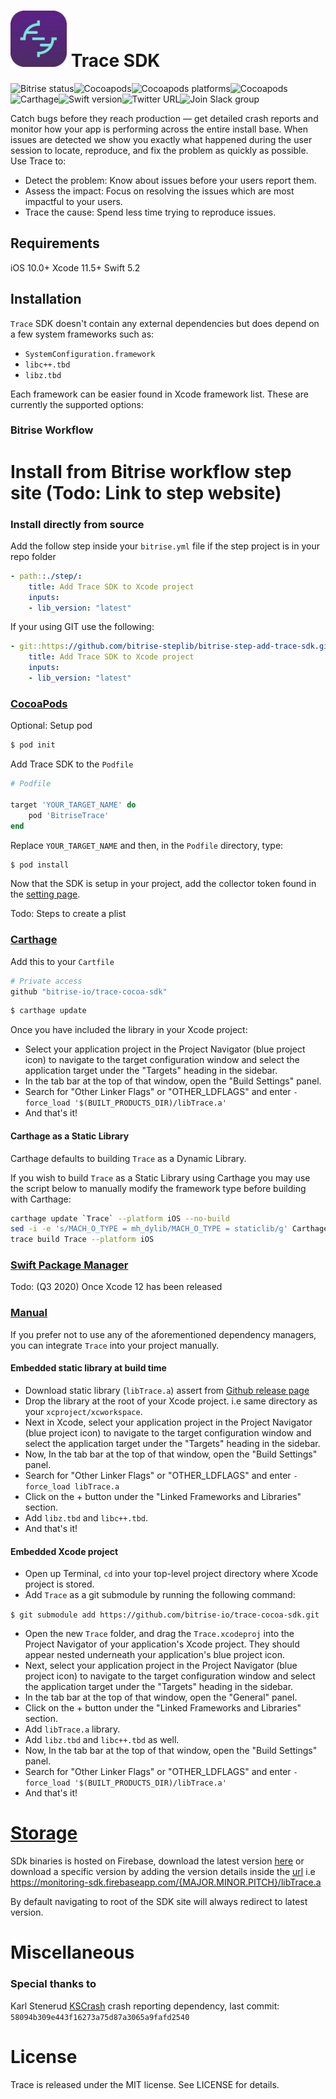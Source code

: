 # <img src="assets/logo.jpeg"  width="90" height="90">  Trace SDK
![Bitrise status](https://app.bitrise.io/app/fa31931683b0dd17.svg?token=MpCmFyjh7KE7W785Tb3Keg)![Cocoapods](https://img.shields.io/cocoapods/v/BitriseTrace)![Cocoapods platforms](https://img.shields.io/cocoapods/p/BitriseTrace)![Cocoapods](https://img.shields.io/cocoapods/l/BitriseTrace)![Carthage](https://img.shields.io/badge/Carthage-compatible-brightgreen)![Swift version](https://img.shields.io/badge/Swift-5.2.4-red)![Twitter URL](https://img.shields.io/twitter/url?style=social&url=https%3A%2F%2Ftwitter.com%2Fbitrise)![Join Slack group](https://img.shields.io/badge/Chat-Slack-blue?link=https://chat.bitrise.io/)

Catch bugs before they reach production — get detailed crash reports and monitor how your app is performing across the entire install base. When issues are detected we show you exactly what happened during the user session to locate, reproduce, and fix the problem as quickly as possible.
Use Trace to:
- Detect the problem: Know about issues before your users report them.
- Assess the impact: Focus on resolving the issues which are most impactful to your users.
- Trace the cause: Spend less time trying to reproduce issues.

## Requirements

iOS 10.0+ 
Xcode 11.5+
Swift 5.2


## Installation

`Trace` SDK doesn't contain any external dependencies but does depend on a few system frameworks such as:      
* `SystemConfiguration.framework`
* `libc++.tbd`
* `libz.tbd`

Each framework can be easier found in Xcode framework list. These are currently the supported options:

### Bitrise Workflow

# Install from Bitrise workflow step site (Todo: Link to step website)

### Install directly from source

Add the follow step inside your `bitrise.yml` file if the step project is in your repo folder

```yml
- path::./step/:
    title: Add Trace SDK to Xcode project
    inputs:
    - lib_version: "latest"
```

If your using GIT use the following:
```yml
- git::https://github.com/bitrise-steplib/bitrise-step-add-trace-sdk.git@master:
    title: Add Trace SDK to Xcode project
    inputs:
    - lib_version: "latest"
```

### [CocoaPods](https://guides.cocoapods.org/using/using-cocoapods.html)
Optional: Setup pod
```bash
$ pod init
```

Add Trace SDK to the `Podfile`
```ruby
# Podfile

target 'YOUR_TARGET_NAME' do
    pod 'BitriseTrace'
end
```

Replace `YOUR_TARGET_NAME` and then, in the `Podfile` directory, type:

```bash
$ pod install
```

Now that the SDK is setup in your project, add the collector token found in the [setting page](https://trace.bitrise.io/settings).

Todo: Steps to create a plist


### [Carthage](https://github.com/Carthage/Carthage)

Add this to your `Cartfile`

```ruby
# Private access 
github "bitrise-io/trace-cocoa-sdk"
```

```bash
$ carthage update
```
Once you have included the library in your Xcode project:
* Select your application project in the Project Navigator (blue project icon) to navigate to the target configuration window and select the application target under the "Targets" heading in the sidebar.
* In the tab bar at the top of that window, open the "Build Settings" panel.
* Search for "Other Linker Flags" or "OTHER_LDFLAGS" and enter `-force_load '$(BUILT_PRODUCTS_DIR)/libTrace.a'`
* And that's it!


#### Carthage as a Static Library

Carthage defaults to building `Trace` as a Dynamic Library. 

If you wish to build `Trace` as a Static Library using Carthage you may use the script below to manually modify the framework type before building with Carthage:

```bash
carthage update `Trace` --platform iOS --no-build
sed -i -e 's/MACH_O_TYPE = mh_dylib/MACH_O_TYPE = staticlib/g' Carthage/Checkouts/Trace/Trace.xcodeproj/project.pbxproj
trace build Trace --platform iOS
```


### [Swift Package Manager](https://swift.org/package-manager)
Todo: (Q3 2020) Once Xcode 12 has been released


### [Manual](https://developer.apple.com/library/archive/documentation/ToolsLanguages/Conceptual/Xcode_Overview/WorkingonRelatedProjects.html#//apple_ref/doc/uid/TP40010215-CH33-SW1)

If you prefer not to use any of the aforementioned dependency managers, you can integrate `Trace` into your project manually.

#### Embedded static library at build time

* Download static library (`libTrace.a`) assert from [Github release page](https://github.com/bitrise-io/trace-cocoa-sdk/releases)
* Drop the library at the root of your Xcode project. i.e same directory as your `xcproject/xcworkspace`.
* Next in Xcode, select your application project in the Project Navigator (blue project icon) to navigate to the target configuration window and select the application target under the "Targets" heading in the sidebar.
* Now, In the tab bar at the top of that window, open the "Build Settings" panel.
* Search for "Other Linker Flags" or "OTHER_LDFLAGS" and enter `-force_load libTrace.a`
* Click on the + button under the "Linked Frameworks and Libraries" section.
* Add `libz.tbd` and `libc++.tbd`.
* And that's it!


#### Embedded Xcode project

* Open up Terminal, `cd` into your top-level project directory where Xcode project is stored.
* Add `Trace` as a git submodule by running the following command:

`$ git submodule add https://github.com/bitrise-io/trace-cocoa-sdk.git`

* Open the new `Trace` folder, and drag the `Trace.xcodeproj` into the Project Navigator of your application's Xcode project. They should appear nested underneath your application's blue project icon. 
* Next, select your application project in the Project Navigator (blue project icon) to navigate to the target configuration window and select the application target under the "Targets" heading in the sidebar.
* In the tab bar at the top of that window, open the "General" panel.
* Click on the + button under the "Linked Frameworks and Libraries" section.
* Add `libTrace.a` library.
* Add `libz.tbd` and `libc++.tbd` as well.
* Now, In the tab bar at the top of that window, open the "Build Settings" panel.
* Search for "Other Linker Flags" or "OTHER_LDFLAGS" and enter `-force_load '$(BUILT_PRODUCTS_DIR)/libTrace.a'`
* And that's it!

# [Storage](https://monitoring-sdk.firebaseapp.com/)

SDk binaries is hosted on Firebase, download the latest version [here](https://monitoring-sdk.firebaseapp.com/latest/libTrace.a) or download a specific version by adding the version details inside the [url](https://monitoring-sdk.firebaseapp.com/latest/libTrace.a) i.e https://monitoring-sdk.firebaseapp.com/{MAJOR.MINOR.PITCH}/libTrace.a

By default navigating to root of the SDK site will always redirect to latest version.

# Miscellaneous

### Special thanks to
Karl Stenerud [KSCrash](https://github.com/kstenerud/KSCrash/) crash reporting dependency, last commit: `58094b309e443f16273a75d87a3065a9fafd2540`

# License
Trace is released under the MIT license. See LICENSE for details.
